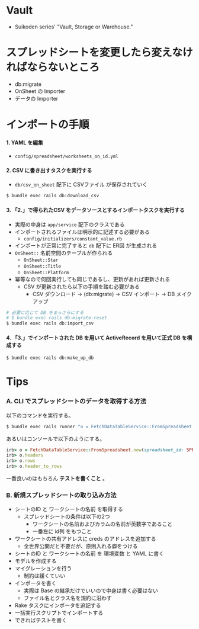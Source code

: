 # Vault
- Suikoden series' "Vault, Storage or Warehouse."

# スプレッドシートを変更したら変えなければならないところ
- db:migrate
- OnSheet の Importer
- データの Importer

# インポートの手順

#### 1. YAML を編集
- `config/spreadsheet/worksheets_on_id.yml`

#### 2. CSV に書き出すタスクを実行する
- `db/csv_on_sheet` 配下に CSVファイル が保存されていく

```bash
$ bundle exec rails db:download_csv
```

#### 3. 「2.」で得られたCSV をデータソースとするインポートタスクを実行する
- 実際の中身は `app/service` 配下のクラスである
- インポートされるファイルは明示的に記述する必要がある
  - `config/initializers/constant_value.rb`
- インポートが正常に完了すると `db` 配下に ER図 が生成される
- `OnSheet::` 名前空間のテーブルが作られる
  - `OnSheet::Star`
  - `OnSheet::Title`
  - `OnSheet::Platform`
- 冪等なので何回実行しても同じであるし、更新があれば更新される
  - CSV が更新されたら以下の手順を踏む必要がある
    - CSV ダウンロード -> (db:migrate) -> CSV インポート -> DB メイクアップ

```bash
# 必要に応じて DB をまっさらにする
# $ bundle exec rails db:migrate:reset
$ bundle exec rails db:import_csv
```

#### 4. 「3.」でインポートされた DB を用いて ActiveRecord を用いて正式 DB を構成する

```bash
$ bundle exec rails db:make_up_db
```

# Tips

### A. CLI でスプレッドシートのデータを取得する方法
以下のコマンドを実行する。

```bash
$ bundle exec rails runner "o = FetchDataTableService::FromSpreadsheet.new(spreadsheet_id: SPREADSHEET_ID, worksheet_name: WORKSHEET_NAME); o.headers; o.rows; o.header_to_rows"
```

あるいはコンソールで以下のようにする。

```ruby
irb> o = FetchDataTableService::FromSpreadsheet.new(spreadsheet_id: SPREADSHEET_ID, worksheet_name: WORKSHEET_NAME) # ログは hoge; nil; では出てしまう
irb> o.headers
irb> o.rows
irb> o.header_to_rows
```

一番良いのはもちろん **テストを書くこと** 。

### B. 新規スプレッドシートの取り込み方法
- シートのID と ワークシートの名前 を取得する
  - スプレッドシートの条件は以下の2つ
    - ワークシートの名前およびカラムの名前が英数字であること
    - 一番左に id列 をもつこと
- ワークシートの共有アドレスに creds のアドレスを追加する
  - 全世界公開だと不要だが、原則入れる癖をつける
- シートのID と ワークシートの名前 を 環境変数 と YAML に書く
- モデルを作成する
- マイグレーションを行う
  - 制約は緩くていい
- インポータを書く
  - 実際は Base の継承だけでいいので中身は書く必要はない
  - ファイル名とクラス名を規約に沿わす
- Rake タスクにインポータを追記する
- 一括実行スクリプトでインポートする
- できればテストを書く

